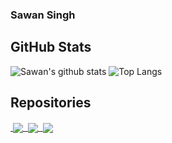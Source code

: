 ### Sawan Singh
## GitHub Stats
![Sawan's github stats](https://github-readme-stats.vercel.app/api?username=sawansib&count_private=true&show_icons=true&theme=dark)
![Top Langs](https://github-readme-stats.vercel.app/api/top-langs/?username=sawansib&layout=compact&theme=dark&show_icons=true)

## Repositories
<a href="https://github.com/sawansib/DynamoRio-ARMTracer">
  <img align="center" src="https://github-readme-stats.vercel.app/api/pin/?username=sawansib&repo=ARMTracer&theme=dark" />
</a>

<a href="https://github.com/sawansib/Splash-3-hooks">
  <img align="center" src="https://github-readme-stats.vercel.app/api/pin/?username=sawansib&repo=Splash-3-hooks&theme=dark" />
</a>

<a href="https://github.com/sawansib/SNIPER">
  <img align="center" src="https://github-readme-stats.vercel.app/api/pin/?username=sawansib&repo=SNIPER&theme=dark" />
</a>
